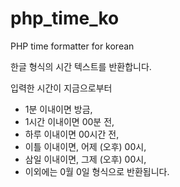 # php_time_ko
PHP time formatter for korean

한글 형식의 시간 텍스트를 반환합니다.

입력한 시간이 지금으로부터 
- 1분 이내이면 방금,
- 1시간 이내이면 00분 전,
- 하루 이내이면 00시간 전,
- 이틀 이내이면, 어제 (오후) 00시,
- 삼일 이내이면, 그제 (오후) 00시,
- 이외에는 0월 0일
형식으로 반환됩니다.
